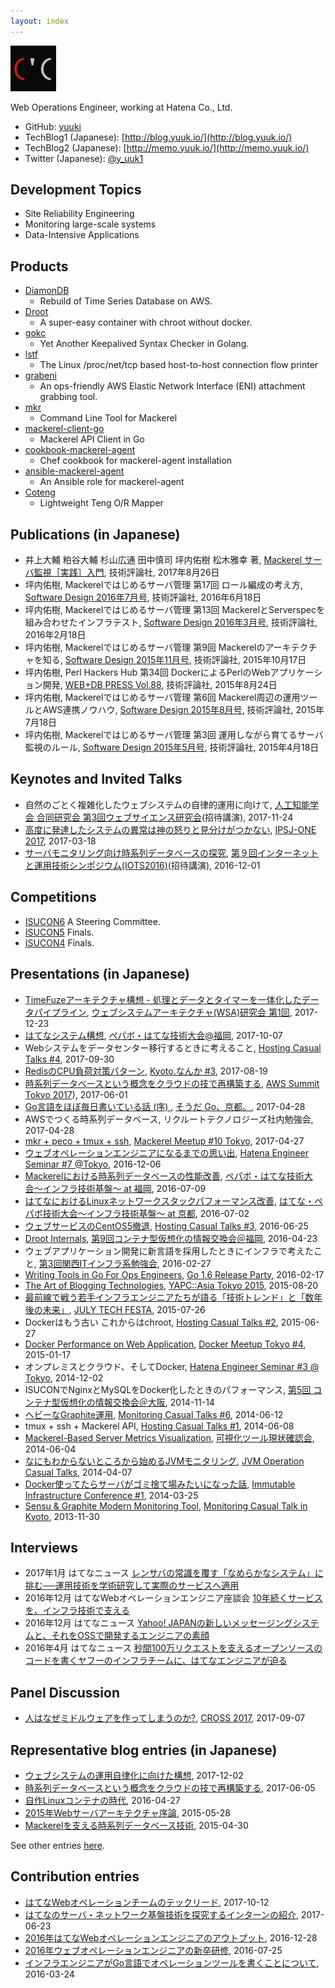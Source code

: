 ```yaml
---
layout: index
---
```



![y_uuki's profile image](https://raw.githubusercontent.com/yuuki/yuuk.io/master/images/y_uuki.small.png)

Web Operations Engineer, working at Hatena Co., Ltd.

- GitHub: [yuuki](https://github.com/yuuki)
- TechBlog1 (Japanese): [http://blog.yuuk.io/](http://blog.yuuk.io/)
- TechBlog2 (Japanese): [http://memo.yuuk.io/](http://memo.yuuk.io/)
- Twitter (Japanese): [@y_uuk1](https://twitter.com/y_uuk1)

## Development Topics

- Site Reliability Engineering
- Monitoring large-scale systems
- Data-Intensive Applications

## Products

- [DiamonDB](https://github.com/yuuki/diamondb)
  - Rebuild of Time Series Database on AWS.
- [Droot](https://github.com/yuuki/droot)
  - A super-easy container with chroot without docker.
- [gokc](https://github.com/yuuki/gokc)
  - Yet Another Keepalived Syntax Checker in Golang.
- [lstf](https://github.com/yuuki/lstf)
  - The Linux /proc/net/tcp based host-to-host connection flow printer
- [grabeni](https://github.com/yuuki/grabeni)
  - An ops-friendly AWS Elastic Network Interface (ENI) attachment grabbing tool.
- [mkr](https://github.com/mackerelio/mkr)
  - Command Line Tool for Mackerel
- [mackerel-client-go](https://github.com/mackerelio/mackerel-client-go)
  - Mackerel API Client in Go
- [cookbook-mackerel-agent](https://github.com/mackerelio/cookbook-mackerel-agent)
  - Chef cookbook for mackerel-agent installation
- [ansible-mackerel-agent](https://github.com/mackerelio/ansible-mackerel-agent)
  - An Ansible role for mackerel-agent
- [Coteng](https://metacpan.org/pod/Coteng)
  - Lightweight Teng O/R Mapper

## Publications (in Japanese)

- 井上大輔 粕谷大輔 杉山広通 田中慎司 坪内佑樹 松木雅幸 著, [Mackerel サーバ監視［実践］入門](http://gihyo.jp/book/2017/978-4-7741-9213-0), 技術評論社, 2017年8月26日
- 坪内佑樹, Mackerelではじめるサーバ管理 第17回 ロール編成の考え方, [Software Design 2016年7月号](http://gihyo.jp/magazine/SD/archive/2016/201607), 技術評論社, 2016年6月18日
- 坪内佑樹, Mackerelではじめるサーバ管理 第13回 MackerelとServerspecを組み合わせたインフラテスト, [Software Design 2016年3月号](http://gihyo.jp/magazine/SD/archive/2016/201603), 技術評論社, 2016年2月18日
- 坪内佑樹, Mackerelではじめるサーバ管理 第9回 Mackerelのアーキテクチャを知る, [Software Design 2015年11月号](http://gihyo.jp/magazine/SD/archive/2015/201511), 技術評論社, 2015年10月17日
- 坪内佑樹, Perl Hackers Hub 第34回 DockerによるPerlのWebアプリケーション開発, [WEB+DB PRESS Vol.88](http://gihyo.jp/magazine/wdpress/archive/2015/vol88), 技術評論社, 2015年8月24日
- 坪内佑樹, Mackerelではじめるサーバ管理 第6回 Mackerel周辺の運用ツールとAWS連携ノウハウ, [Software Design 2015年8月号](http://gihyo.jp/magazine/SD/archive/2015/201508), 技術評論社, 2015年7月18日
- 坪内佑樹, Mackerelではじめるサーバ管理 第3回 運用しながら育てるサーバ監視のルール, [Software Design 2015年5月号](http://gihyo.jp/magazine/SD/archive/2015/201505), 技術評論社, 2015年4月18日

## Keynotes and Invited Talks

- 自然のごとく複雑化したウェブシステムの自律的運用に向けて, [人工知能学会 合同研究会 第3回ウェブサイエンス研究会](http://www.ai-gakkai.or.jp/sigconf/)(招待講演), 2017-11-24
- [高度に発達したシステムの異常は神の怒りと見分けがつかない](https://speakerdeck.com/yuukit/ipsj-one-2017-y-uuki), [IPSJ-ONE 2017](http://ipsj-one.org/), 2017-03-18
- [サーバモニタリング向け時系列データベースの探究](https://speakerdeck.com/yuukit/the-study-of-time-series-database-for-server-monitoring), [第９回インターネットと運用技術シンポジウム(IOTS2016)](http://www.iot.ipsj.or.jp/iots/2016)(招待講演), 2016-12-01

## Competitions

- [ISUCON6](http://isucon.net/archives/48465737.html) A Steering Committee.
- [ISUCON5](http://isucon.net/archives/45166636.html) Finals.
- [ISUCON4](http://isucon.net/archives/41252218.html) Finals.

## Presentations (in Japanese)

- [TimeFuzeアーキテクチャ構想 - 処理とデータとタイマーを一体化したデータパイプライン](https://speakerdeck.com/yuukit/the-concept-of-timefuze-architecture), [ウェブシステムアーキテクチャ(WSA)研究会 第1回](http://websystemarchitecture.hatenablog.jp/entry/2017/12/17/133301), 2017-12-23
- [はてなシステム構想](https://speakerdeck.com/yuukit/the-concept-of-hatena-system), [ペパボ・はてな技術大会@福岡](https://pepabo.connpass.com/event/65932/), 2017-10-07
- Webシステムをデータセンター移行するときに考えること, [Hosting Casual Talks #4](https://connpass.com/event/62208/), 2017-09-30
- [RedisのCPU負荷対策パターン](https://speakerdeck.com/yuukit/redisfalsecpufu-he-dui-ce-patan), [Kyoto.なんか #3](https://kyoto-nanka.connpass.com/event/62617/), 2017-08-19
- [時系列データベースという概念をクラウドの技で再構築する](https://speakerdeck.com/yuukit/the-rebuild-of-time-series-database-on-aws), [AWS Summit Tokyo 2017](http://www.awssummit.tokyo/)), 2017-06-01
- [Go言語をほぼ毎日書いている話 (序) ](https://speakerdeck.com/yuukit/daily-coding-in-go), [そうだ Go、京都。](https://go-kyoto.connpass.com/event/55599/), 2017-04-28
- AWSでつくる時系列データベース, リクルートテクノロジーズ社内勉強会, 2017-04-28
- [mkr + peco + tmux + ssh](https://speakerdeck.com/yuukit/mkr-plus-peco-plus-tmux-plus-ssh), [Mackerel Meetup #10 Tokyo](https://mackerelio.connpass.com/event/54302/), 2017-04-27
- [ウェブオペレーションエンジニアになるまでの思い出](https://speakerdeck.com/yuukit/memories-until-i-become-a-web-operations-engineer), [Hatena Engineer Seminar #7 @Tokyo](https://hatena.connpass.com/event/45217/), 2016-12-06
- [Mackerelにおける時系列データベースの性能改善](https://speakerdeck.com/yuukit/performance-improvement-of-tsdb-in-mackerel), [ペパボ・はてな技術大会〜インフラ技術基盤〜 at 福岡](http://pepabo.connpass.com/event/33522/), 2016-07-09
- [はてなにおけるLinuxネットワークスタックパフォーマンス改善](https://speakerdeck.com/yuukit/linux-network-performance-improvement-at-hatena), [はてな・ペパボ技術大会〜インフラ技術基盤〜 at 京都](http://hatena.connpass.com/event/33521/), 2016-07-02
- [ウェブサービスのCentOS5撤退](https://speakerdeck.com/yuukit/centos5-retiring-for-web-servicies), [Hosting Casual Talks #3](http://connpass.com/event/29857/), 2016-06-25
- [Droot Internals](https://speakerdeck.com/yuukit/droot-internals), [第9回コンテナ型仮想化の情報交換会＠福岡](http://ct-study.connpass.com/event/23455/), 2016-04-23
- ウェブアプリケーション開発に新言語を採用したときにインフラで考えたこと, [第3回関西ITインフラ系勉強会](http://kansai-itinfra.connpass.com/event/26165/), 2016-02-27
- [Writing Tools in Go For Ops Engineers](https://speakerdeck.com/yuukit/writing-tools-in-go-for-ops-engineers), [Go 1.6 Release Party](http://gocon.connpass.com/event/26572/), 2016-02-17
- [The Art of Blogging Technologies](http://yapcasia.org/2015/talk/show/7d62caf8-12f4-11e5-881c-d9f87d574c3a), [YAPC::Asia Tokyo 2015](http://yapcasia.org/2015/), 2015-08-20
- [最前線で戦う若手インフラエンジニアたちが語る「技術トレンド」と「数年後の未来」](http://2015.techfesta.jp/p/program.html#tech_trend_and_future), [JULY TECH FESTA](http://2015.techfesta.jp/), 2015-07-26
- Dockerはもう古い これからはchroot, [Hosting Casual Talks #2](http://www.zusaar.com/event/9057007), 2015-06-27
- [Docker Performance on Web Application](https://speakerdeck.com/yuukit/docker-performance-on-web-application), [Docker Meetup Tokyo #4](http://dockerjp.connpass.com/event/10318/), 2015-01-17
- オンプレミスとクラウド、そしてDocker, [Hatena Engineer Seminar #3 @ Tokyo](http://eventdots.jp/event/244689), 2014-12-02
- ISUCONでNginxとMySQLをDocker化したときのパフォーマンス, [第5回 コンテナ型仮想化の情報交換会＠大阪](http://ct-study.connpass.com/event/9068/), 2014-11-14
- [ヘビーなGraphite運用](https://speakerdeck.com/yuukit/hebinagraphiteyun-yong), [Monitoring Casual Talks #6](http://www.zusaar.com/event/11447004), 2014-06-12
- tmux + ssh + Mackerel API, [Hosting Casual Talks #1](http://www.zusaar.com/event/8427003), 2014-06-08
- [Mackerel-Based Server Metrics Visualization](https://speakerdeck.com/yuukit/mackerel-based-server-metrics-visualization), [可視化ツール現状確認会](http://www.zusaar.com/event/7437003), 2014-06-04
- [なにもわからないところから始めるJVMモニタリング](https://speakerdeck.com/yuukit/nanimowakaranaitokorokarashi-merujvmmonitaringu), [JVM Operation Casual Talks](https://atnd.org/events/48999), 2014-04-07
- [Docker使ってたらサーバがゴミ捨て場みたいになった話](https://speakerdeck.com/yuukit/dockershi-tutetarasahakakomishe-techang-mitaininatutetahua), [Immutable Infrastructure Conference #1](https://atnd.org/events/47786), 2014-03-25
- [Sensu & Graphite Modern Monitoring Tool](https://speakerdeck.com/yuukit/sensu-plus-graphite), [Monitoring Casual Talk in Kyoto](http://www.zusaar.com/event/1377006), 2013-11-30

## Interviews

- 2017年1月 はてなニュース [レンサバの常識を覆す「なめらかなシステム」に挑む──運用技術を学術研究して実際のサービスへ適用](http://hatenanews.com/articles/201701/24117)
- 2016年12月 はてなWebオペレーションエンジニア座談会 [10年続くサービスを、インフラ技術で支える](http://hatenacorp.jp/recruit/operation_engineer)
- 2016年12月 はてなニュース [Yahoo! JAPANの新しいメッセージングシステムと、それをOSSで開発するエンジニアの素顔](http://hatenanews.com/articles/201612/24092)
- 2016年4月 はてなニュース [秒間100万リクエストを支えるオープンソースのコードを書くヤフーのインフラチームに、はてなエンジニアが迫る](http://hatenanews.com/articles/201604/23819)

## Panel Discussion

- [人はなぜミドルウェアを作ってしまうのか?](http://2017.cross-party.com/program/x4), [CROSS 2017](http://2017.cross-party.com), 2017-09-07

## Representative blog entries (in Japanese)

- [ウェブシステムの運用自律化に向けた構想](http://blog.yuuk.io/entry/2017/the-concept-of-autonomous-web-system), 2017-12-02
- [時系列データベースという概念をクラウドの技で再構築する](http://blog.yuuk.io/entry/the-rebuild-of-tsdb-on-cloud), 2017-06-05
- [自作Linuxコンテナの時代](http://blog.yuuk.io/entry/diy-container), 2016-04-27
- [2015年Webサーバアーキテクチャ序論](http://blog.yuuk.io/entry/2015-webserver-architecture), 2015-05-28
- [Mackerelを支える時系列データベース技術](http://blog.yuuk.io/entry/high-performance-graphite), 2015-04-30

See other entries [here](http://blog.yuuk.io/archive).

## Contribution entries

- [はてなWebオペレーションチームのテックリード](http://developer.hatenastaff.com/entry/2017/10/12/184721), 2017-10-12
- [はてなのサーバ・ネットワーク基盤技術を探究するインターンの紹介](http://developer.hatenastaff.com/entry/2017/06/23/141135), 2017-06-23
- [2016年はてなWebオペレーションエンジニアのアウトプット](http://developer.hatenastaff.com/entry/2016/12/28/151403), 2016-12-28
- [2016年ウェブオペレーションエンジニアの新卒研修](http://developer.hatenastaff.com/entry/2016-newbie-training-of-web-operation), 2016-07-25
- [インフラエンジニアがGo言語でオペレーションツールを書くことについて](http://developer.hatenastaff.com/entry/golang-for-ops), 2016-03-24
